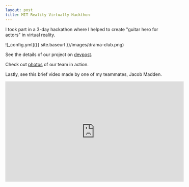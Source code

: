 ```yaml
---
layout: post
title: MIT Reality Virtually Hackthon
---
```


I took part in a 3-day hackathon where I helped to create "guitar hero
for actors" in virtual reality.

![_config.yml]({{ site.baseurl }}/images/drama-club.png)

See the details of our project on [devpost](https://devpost.com/software/drama-club).

Check out [photos](https://photos.app.goo.gl/bdvjXG00OtSIHFsg1) of our
team in action.

Lastly, see this brief video made by one of my teammates, Jacob Madden.
<iframe width="560" height="315" src="https://www.youtube.com/embed/knd4fpvB4T0" frameborder="0" allow="autoplay; encrypted-media" allowfullscreen></iframe>
